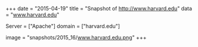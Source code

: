 
+++
date = "2015-04-19"
title = "Snapshot of http://www.harvard.edu"
data = "www.harvard.edu"

Server = ["Apache"]
domain = ["harvard.edu"]

  image = "snapshots/2015_16/www.harvard.edu.png"
+++
#
